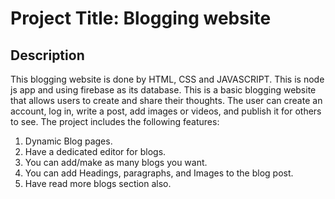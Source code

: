 # Project Title: Blogging website
## Description
This blogging website is done by HTML, CSS and JAVASCRIPT. This is node js app and using firebase as its database.
This is a basic blogging website that allows users to create and share their thoughts. The user can 
create an account, log in, write a post, add images or videos, and publish it for
others to see.
The project includes the following features:
1) Dynamic Blog pages.
2) Have a dedicated editor for blogs.
3) You can add/make as many blogs you want.
4) You can add Headings, paragraphs, and Images to the blog post.
5) Have read more blogs section also.
